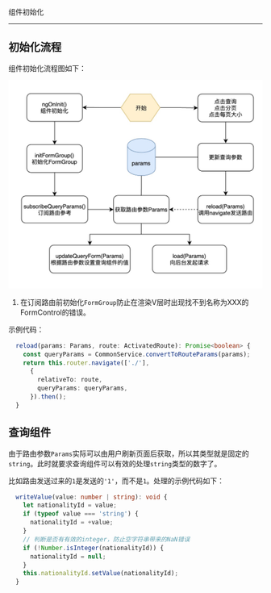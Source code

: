 组件初始化

-----

## 初始化流程

组件初始化流程图如下：

![image-20211119104415747](1-init.assets/image-20211119104415747.png)

1. 在订阅路由前初始化`FormGroup`防止在渲染V层时出现找不到名称为XXX的FormControl的错误。

示例代码：

```typescript
  reload(params: Params, route: ActivatedRoute): Promise<boolean> {
    const queryParams = CommonService.convertToRouteParams(params);
    return this.router.navigate(['./'],
      {
        relativeTo: route,
        queryParams: queryParams,
      }).then();
  }
```



## 查询组件

由于路由参数`Params`实际可以由用户刷新页面后获取，所以其类型就是固定的`string`。此时就要求查询组件可以有效的处理`string`类型的数字了。

比如路由发送过来的`1`是发送的`'1'`，而不是`1`。处理的示例代码如下：

```typescript
  writeValue(value: number | string): void {
    let nationalityId = value;
    if (typeof value === 'string') {
      nationalityId = +value;
    }
    // 判断是否有有效的integer，防止空字符串带来的NaN错误
    if (!Number.isInteger(nationalityId)) {
      nationalityId = null;
    }
    this.nationalityId.setValue(nationalityId);
  }
```






